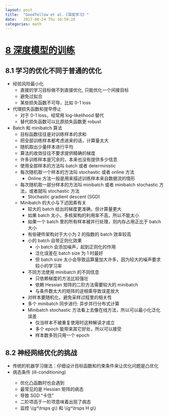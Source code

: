 ```yaml
---
layout: post
title:  "Goodfellow et al.《深度学习》"
date:   2017-08-24 Thu 10:59:26
categories: math
---
```


<div hidden>
\(
\newcommand\trsps{\mathsf{T}}
\)
</div>

# [8 深度模型的训练](http://www.deeplearningbook.org/contents/optimization.html)

## 8.1 学习的优化不同于普通的优化

- 经验风险最小化
  - 直接的学习目标做不到直接优化, 只能优化一个间接目标
  - 避免过拟合
  - 某些损失函数不可导，比如 0-1 loss
- 代理损失函数和提早停止
  - 对于 0-1 loss，经常用 log-likelihood 替代
  - 替代损失函数可以比原损失函数更 robust
- Batch 和 minibatch 算法
  - 目标函数往往是对训练样本的求和
  - 把全部训练样本都考虑进来的话，计算量太大
  - 随机取出少量样本进行平均
  - 算法的收敛往往不要求提供精确的梯度
  - 许多训练样本是冗余的，本来也没有提供多少信息
  - 使用全部样本的方法叫 batch 或者 deterministic
  - 每次随机取一个样本的方法叫 stochastic 或者 online 方法
    - Online 方法一般是用来描述训练样本来自数据流的情形
  - 每次随机取一部分样本的方法叫 minibatch 或者 minibatch stochastic 方法，或者就叫 stochastic 方法
    - Stochastic gradient descent (SGD)
  - Minibatch 的大小与下述因素有关
    - 较大的 batch 给出的梯度更准确，但计算量更大
    - 如果 batch 太小，多核架构的利用率不高，所以不能太小
    - 如果一个 batch 里的所有样本被并行处理，则内存占用正比于 batch 大小
    - 有些硬件架构对于大小为 2 的指数的 batch 效率较高
    - 小的 batch 自带正则化效果
      - 小 batch 会添加噪声，起到正则化的作用
      - 泛化误差在 batch size 为 1 时最好
      - 但 batch size 太小会导致运算量加大许多，因为较大的噪声要求较小的学习率
    - 不同方法使用 minibatch 的不同信息
      - 只依赖梯度的方法比较强壮
      - 依赖 Hessian 矩阵的二阶方法需要较大的 minibatch
      - 与条件数太大的矩阵的逆相乘导致误差放大
    - 对样本要随机化，避免采样过程里的相关性
    - 多个 minibatch 同步进行: 异步并行分布式计算
    - Minibatch stochastic 方法看上去像在线方法，所以可以最小化泛化误差
      - 仅当样本不被重复使用时这种解读才成立
      - 多个 epoch 能带来其它好处，所以可以接受
      - 样本数多则只用一个 epoch

## 8.2 神经网络优化的挑战

<p>
<ul>
<li> 传统的机器学习做法：仔细设计目标函数和约束条件来让优化问题是凸优化</li>
<li> 病态条件 (ill-conditioning)</li>
  <ul>
  <li> 优化凸函数时也会遇到</li>
  <li> 最常见的是 Hessian 矩阵的病态</li>
  <li> 导致 SGD “卡住”</li>
  <li> 二阶项高于一阶项意味着出现了病态</li>
  <li>监控 \(g^\trsps g\) 和 \(g^\trsps H g\)</li>
  </ul>
</ul>
</p>
